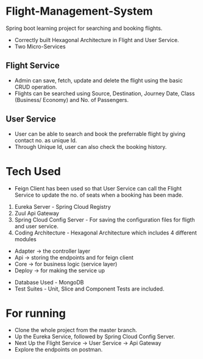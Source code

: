 # Flight-Management-System
Spring boot learning project for searching and booking flights.
* Correctly built Hexagonal Architecture in Flight and User Service.
* Two Micro-Services 
 ## Flight Service
 * Admin can save, fetch, update and delete the flight using the basic CRUD operation.
 * Flights can be searched using Source, Destination, Journey Date, Class (Business/ Economy) and No. of Passengers.
 
 ## User Service
 * User can be able to search and book the preferrable flight by giving contact no. as unique Id.
 * Through Unique Id, user can also check the booking history.
 
# Tech Used
 * Feign Client has been used so that User Service can call the Flight Service to update the no. of seats when a booking has been made.
  1. Eureka Server - Spring Cloud Registry
  2. Zuul Api Gateway
  3. Spring Cloud Config Server - For saving the configuration files for fligth and user service.
  4. Coding Architecture - Hexagonal Architecture which includes 4 different modules
   - Adapter -> the controller layer
   - Api -> storing the endpoints and for feign client
   - Core -> for business logic (service layer)
   - Deploy -> for making the service up
   
* Database Used - MongoDB   
* Test Suites - Unit, Slice and Component Tests are included.


# For running
 * Clone the whole project from the master branch.
 * Up the Eureka Service, followed by Spring Cloud Config Server.
 * Next Up the Flight Service -> User Service -> Api Gateway
 * Explore the endpoints on postman.
